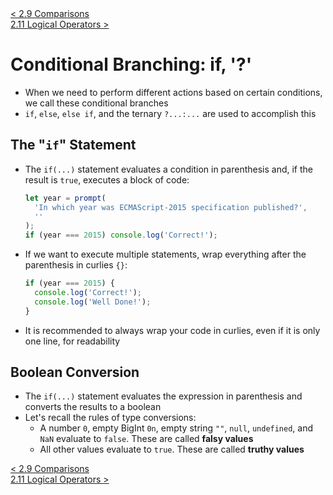 <div>
    <a href="./2.9-comparisons.md">< 2.9 Comparisons</a>
</div>
<div>
    <a href="./2.11-logical-operators.md"> 2.11 Logical Operators ></a>
</div>

# **Conditional Branching: if, '?'**

- When we need to perform different actions based on certain conditions, we call these conditional branches
- `if`, `else`, `else if`, and the ternary `?...:...` are used to accomplish this

## **The "`if`" Statement**

- The `if(...)` statement evaluates a condition in parenthesis and, if the result is `true`, executes a block of code:
  ```javascript
  let year = prompt(
  	'In which year was ECMAScript-2015 specification published?',
  	''
  );
  if (year === 2015) console.log('Correct!');
  ```
- If we want to execute multiple statements, wrap everything after the parenthesis in curlies `{}`:
  ```javascript
  if (year === 2015) {
  	console.log('Correct!');
  	console.log('Well Done!');
  }
  ```
- It is recommended to always wrap your code in curlies, even if it is only one line, for readability

## **Boolean Conversion**

- The `if(...)` statement evaluates the expression in parenthesis and converts the results to a boolean
- Let's recall the rules of type conversions:
  - A number `0`, empty BigInt `0n`, empty string `""`, `null`, `undefined`, and `NaN` evaluate to `false`. These are called **falsy values**
  - All other values evaluate to `true`. These are called **truthy values**

<div>
    <a href="./2.9-comparisons.md">< 2.9 Comparisons</a>
</div>
<div>
    <a href="./2.11-logical-operators.md"> 2.11 Logical Operators ></a>
</div>
